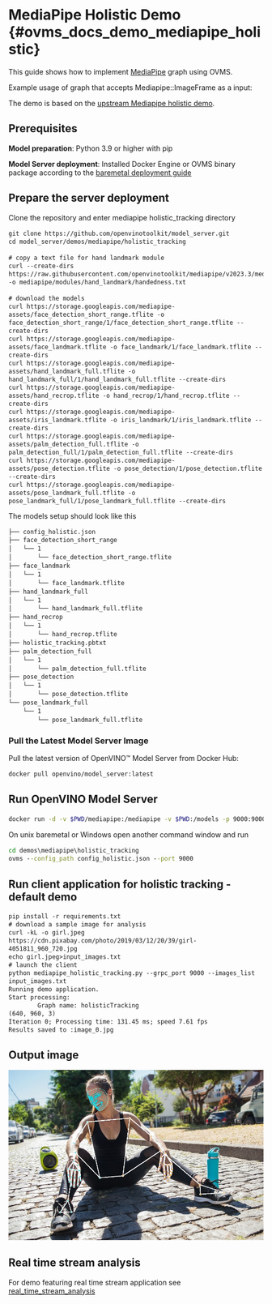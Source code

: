 # MediaPipe Holistic Demo {#ovms_docs_demo_mediapipe_holistic}

This guide shows how to implement [MediaPipe](../../../docs/mediapipe.md) graph using OVMS.

Example usage of graph that accepts Mediapipe::ImageFrame as a input:

The demo is based on the [upstream Mediapipe holistic demo](https://github.com/google/mediapipe/blob/master/docs/solutions/holistic.md).

## Prerequisites

**Model preparation**: Python 3.9 or higher with pip 

**Model Server deployment**: Installed Docker Engine or OVMS binary package according to the [baremetal deployment guide](../../../docs/deploying_server_baremetal.md)

## Prepare the server deployment

Clone the repository and enter mediapipe holistic_tracking directory
```console
git clone https://github.com/openvinotoolkit/model_server.git
cd model_server/demos/mediapipe/holistic_tracking

# copy a text file for hand landmark module
curl --create-dirs https://raw.githubusercontent.com/openvinotoolkit/mediapipe/v2023.3/mediapipe/modules/hand_landmark/handedness.txt -o mediapipe/modules/hand_landmark/handedness.txt 

# download the models
curl https://storage.googleapis.com/mediapipe-assets/face_detection_short_range.tflite -o face_detection_short_range/1/face_detection_short_range.tflite --create-dirs
curl https://storage.googleapis.com/mediapipe-assets/face_landmark.tflite -o face_landmark/1/face_landmark.tflite --create-dirs
curl https://storage.googleapis.com/mediapipe-assets/hand_landmark_full.tflite -o hand_landmark_full/1/hand_landmark_full.tflite --create-dirs
curl https://storage.googleapis.com/mediapipe-assets/hand_recrop.tflite -o hand_recrop/1/hand_recrop.tflite --create-dirs
curl https://storage.googleapis.com/mediapipe-assets/iris_landmark.tflite -o iris_landmark/1/iris_landmark.tflite --create-dirs
curl https://storage.googleapis.com/mediapipe-assets/palm_detection_full.tflite -o palm_detection_full/1/palm_detection_full.tflite --create-dirs
curl https://storage.googleapis.com/mediapipe-assets/pose_detection.tflite -o pose_detection/1/pose_detection.tflite --create-dirs
curl https://storage.googleapis.com/mediapipe-assets/pose_landmark_full.tflite -o pose_landmark_full/1/pose_landmark_full.tflite --create-dirs

```

The models setup should look like this
```bash
├── config_holistic.json
├── face_detection_short_range
│   └── 1
│       └── face_detection_short_range.tflite
├── face_landmark
│   └── 1
│       └── face_landmark.tflite
├── hand_landmark_full
│   └── 1
│       └── hand_landmark_full.tflite
├── hand_recrop
│   └── 1
│       └── hand_recrop.tflite
├── holistic_tracking.pbtxt
├── palm_detection_full
│   └── 1
│       └── palm_detection_full.tflite
├── pose_detection
│   └── 1
│       └── pose_detection.tflite
└── pose_landmark_full
    └── 1
        └── pose_landmark_full.tflite


```

### Pull the Latest Model Server Image
Pull the latest version of OpenVINO&trade; Model Server from Docker Hub:
```Bash
docker pull openvino/model_server:latest

```

## Run OpenVINO Model Server
```bash
docker run -d -v $PWD/mediapipe:/mediapipe -v $PWD:/models -p 9000:9000 openvino/model_server:latest --config_path /models/config_holistic.json --port 9000
```

On unix baremetal or Windows open another command window and run
```bat
cd demos\mediapipe\holistic_tracking
ovms --config_path config_holistic.json --port 9000
```

## Run client application for holistic tracking - default demo
```console
pip install -r requirements.txt
# download a sample image for analysis
curl -kL -o girl.jpeg https://cdn.pixabay.com/photo/2019/03/12/20/39/girl-4051811_960_720.jpg
echo girl.jpeg>input_images.txt
# launch the client
python mediapipe_holistic_tracking.py --grpc_port 9000 --images_list input_images.txt
Running demo application.
Start processing:
        Graph name: holisticTracking
(640, 960, 3)
Iteration 0; Processing time: 131.45 ms; speed 7.61 fps
Results saved to :image_0.jpg
```
## Output image
![output](output_image.jpg)

## Real time stream analysis

For demo featuring real time stream application see [real_time_stream_analysis](https://github.com/openvinotoolkit/model_server/tree/main/demos/real_time_stream_analysis/python)

